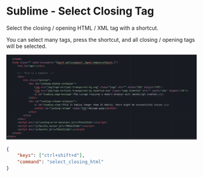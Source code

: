 # Sublime - Select Closing Tag
Select the closing / opening HTML / XML tag with a shortcut.

You can select many tags, press the shortcut, and all closing / opening tags will be selected.

![Select Closing Tag](./img.gif)

```json
{
    "keys": ["ctrl+shift+d"],
    "command": "select_closing_html"
}
```
